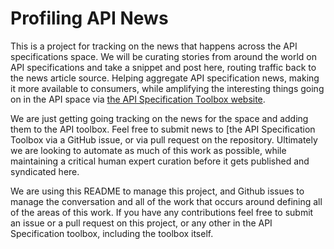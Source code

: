 # Profiling API News
This is a project for tracking on the news that happens across the API specifications space. We will be curating stories from around the world on API specifications and take a snippet and post here, routing traffic back to the news article source. Helping aggregate API specification news, making it more available to consumers, while amplifying the interesting things going on in the API space via [the API Specification Toolbox website](http://api.specificationtoolbox.com/).

We are just getting going tracking on the news for the space and adding them to the API toolbox. Feel free to submit news to [the API Specification Toolbox via a GitHub issue, or via pull request on the repository. Ultimately we are looking to automate as much of this work as possible, while maintaining a critical human expert curation before it gets published and syndicated here.

We are using this README to manage this project, and Github issues to manage the conversation and all of the work that occurs around defining all of the areas of this work. If you have any contributions feel free to submit an issue or a pull request on this project, or any other in the API Specification toolbox, including the toolbox itself.
